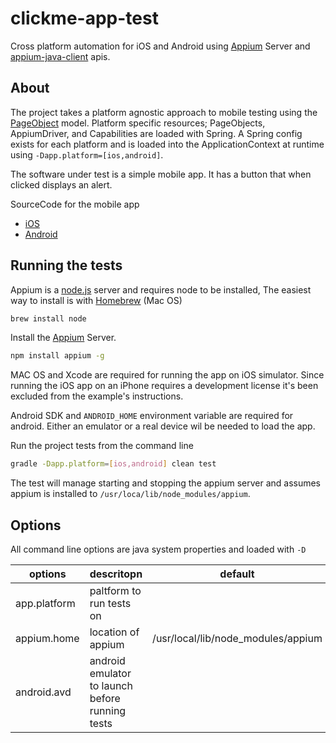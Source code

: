# clickme-app-test

Cross platform automation for iOS and Android using [Appium](https://github.com/appium/appium) Server and [appium-java-client](https://github.com/appium/java-client) apis.

## About
The project takes a platform agnostic approach to mobile testing using the [PageObject](https://github.com/SeleniumHQ/selenium/wiki/PageObjects) model. Platform specific resources; PageObjects, AppiumDriver, and Capabilities are loaded with Spring. A Spring config exists for each platform and is loaded into the ApplicationContext at runtime using `-Dapp.platform=[ios,android]`.

The software under test is a simple mobile app. It has a button that when clicked displays an alert. 

SourceCode for the mobile app

* [iOS](https://github.com/seanchandler/clickme-ios-app)
* [Android](https://github.com/seanchandler/clickme-android-app)

## Running the tests

Appium is a [node.js](https://github.com/nodejs) server and requires node to be installed, The easiest way to install is with [Homebrew](https://brew.sh/) (Mac OS)

````bash
brew install node
````

Install the [Appium](https://github.com/appium/appium) Server.

````bash
npm install appium -g
````

MAC OS and Xcode are required for running the app on iOS simulator. Since running the iOS app on an iPhone requires a development license it's been excluded from the example's instructions.

Android SDK and `ANDROID_HOME` environment variable are required for android. Either an emulator or a real device wil be needed to load the app.

Run the project tests from the command line

````bash
gradle -Dapp.platform=[ios,android] clean test
````

The test will manage starting and stopping the appium server and assumes appium is installed to `/usr/loca/lib/node_modules/appium`.


## Options
All command line options are java system properties and loaded with `-D `

| options   |      descritopn      |  default | platform | required |
|-----------|:---------------------|:--------:|:--------:|:---------|
| app.platform | paltform to run tests on | | ios, android | yes |
| appium.home |    location of appium   |  /usr/local/lib/node_modules/appium | ios, android | no |
| android.avd | android emulator to launch before running tests  | | android | no |